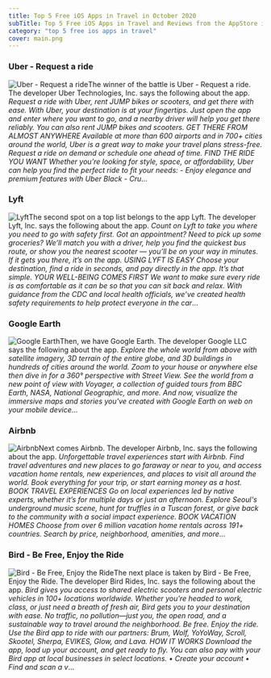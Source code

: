 ```yaml
---
title: Top 5 Free iOS Apps in Travel in October 2020
subTitle: Top 5 Free iOS Apps in Travel and Reviews from the AppStore in October 2020.
category: "top 5 free ios apps in travel"
cover: main.png
---
```


### Uber - Request a ride

![Uber - Request a ride](https://is4-ssl.mzstatic.com/image/thumb/Purple114/v4/78/d7/07/78d7071f-cffb-8f8f-d533-b0342681bb8b/AppIcon-0-0-1x_U007emarketing-0-0-0-7-0-0-sRGB-0-0-0-GLES2_U002c0-512MB-85-220-0-0.png/100x100bb.png)The winner of the battle is Uber - Request a ride. The developer Uber Technologies, Inc. says the following about the app. _Request a ride with Uber, rent JUMP bikes or scooters, and get there with ease. With Uber, your destination is at your fingertips. Just open the app and enter where you want to go, and a nearby driver will help you get there reliably. You can also rent JUMP bikes and scooters.  GET THERE FROM ALMOST ANYWHERE Available at more than 600 airports and in 700+ cities around the world, Uber is a great way to make your travel plans stress-free. Request a ride on demand or schedule one ahead of time.  FIND THE RIDE YOU WANT Whether you’re looking for style, space, or affordability, Uber can help you find the perfect ride to fit your needs:  - Enjoy elegance and premium features with Uber Black - Cru_...

### Lyft

![Lyft](https://is5-ssl.mzstatic.com/image/thumb/Purple114/v4/2e/c5/95/2ec59505-a891-594e-fc0f-14f1590aceed/PassengerAppIcon-0-0-1x_U007emarketing-0-0-0-7-0-0-sRGB-0-0-0-GLES2_U002c0-512MB-85-220-0-0.png/100x100bb.png)The second spot on a top list belongs to the app Lyft. The developer Lyft, Inc. says the following about the app. _Count on Lyft to take you where you need to go with safety first. Got an appointment? Need to pick up some groceries? We’ll match you with a driver, help you find the quickest bus route, or show you the nearest scooter — you’ll be on your way in minutes. If it gets you there, it’s on the app.   USING LYFT IS EASY Choose your destination, find a ride in seconds, and pay directly in the app. It’s that simple.   YOUR WELL-BEING COMES FIRST We want to make sure every ride is as comfortable as it can be so that you can sit back and relax. With guidance from the CDC and local health officials, we’ve created health safety requirements to help protect everyone in the car_...

### Google Earth

![Google Earth](https://is4-ssl.mzstatic.com/image/thumb/Purple114/v4/b8/26/99/b8269950-22ac-3764-cac8-c56cc2bfb7c5/logo_earth_color-0-0-1x_U007emarketing-0-0-0-6-0-0-sRGB-0-0-0-GLES2_U002c0-512MB-85-220-0-0.png/100x100bb.png)Then, we have Google Earth. The developer Google LLC says the following about the app. _Explore the whole world from above with satellite imagery, 3D terrain of the entire globe, and 3D buildings in hundreds of cities around the world.  Zoom to your house or anywhere else then dive in for a 360° perspective with Street View. See the world from a new point of view with Voyager, a collection of guided tours from BBC Earth, NASA, National Geographic, and more. And now, visualize the immersive maps and stories you've created with Google Earth on web on your mobile device_...

### Airbnb

![Airbnb](https://is2-ssl.mzstatic.com/image/thumb/Purple124/v4/cf/b7/e9/cfb7e91e-aad9-df4b-7718-3504da7848f9/AppIcon-1x_U007emarketing-0-7-0-0-85-220-0.png/100x100bb.png)Next comes Airbnb. The developer Airbnb, Inc. says the following about the app. _Unforgettable travel experiences start with Airbnb. Find travel adventures and new places to go faraway or near to you, and access vacation home rentals, new experiences, and places to visit all around the world. Book everything for your trip, or start earning money as a host.  BOOK TRAVEL EXPERIENCES Go on local experiences led by native experts, whether it’s for multiple days or just an afternoon. Explore Seoul's underground music scene, hunt for truffles in a Tuscan forest, or give back to the community with a social impact experience.  BOOK VACATION HOMES Choose from over 6 million vacation home rentals across 191+ countries. Search by price, neighborhood, amenities, and more_...

### Bird - Be Free, Enjoy the Ride

![Bird - Be Free, Enjoy the Ride](https://is4-ssl.mzstatic.com/image/thumb/Purple114/v4/3a/31/69/3a316942-d140-efea-c6d1-c36c68ce2c73/AppIcon-0-0-1x_U007emarketing-0-0-0-5-0-0-sRGB-0-0-0-GLES2_U002c0-512MB-85-220-0-0.png/100x100bb.png)The next place is taken by Bird - Be Free, Enjoy the Ride. The developer Bird Rides, Inc. says the following about the app. _Bird gives you access to shared electric scooters and personal electric vehicles in 100+ locations worldwide. Whether you’re headed to work, class, or just need a breath of fresh air, Bird gets you to your destination with ease. No traffic, no pollution—just you, the open road, and a sustainable way to travel around the neighborhood. Be free. Enjoy the ride.  Use the Bird app to ride with our partners: Brum, Wolf, YoYoWay, Scroll, Skootel, Sherpa, EVIKES, Glow, and Lava.  HOW IT WORKS  Download the app, load up your account, and get ready to fly. You can also pay with your Bird app at local businesses in select locations.         •        Create your account        •        Find and scan a v_...


